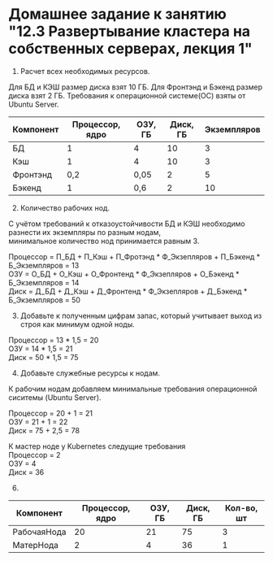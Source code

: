 # Домашнее задание к занятию "12.3 Развертывание кластера на собственных серверах, лекция 1"  
  
1. Расчет всех необходимых ресурсов.  
  
Для БД и КЭШ размер диска взят 10 ГБ.
Для Фронтэнд и Бэкенд размер диска взят 2 ГБ.
Требования к операционной системе(ОС) взяты от Ubuntu Server.
   
| Компонент | Процессор, ядро | ОЗУ, ГБ | Диск, ГБ | Экземпляров | 
| --- | --- | --- | --- | --- |
| БД | 1 | 4 | 10 | 3 |
| Кэш | 1 | 4 | 10 | 3 |
| Фронтэнд | 0,2 | 0,05 | 2 | 5 |
| Бэкенд | 1 | 0,6 | 2 | 10 |
  
2. Количество рабочих нод.
  
С учётом требований к отказоустойчивости БД и КЭШ необходимо разнести их экземпляры по разным нодам,  
минимальное количество нод принимается равным 3.  
  
Процессор = П_БД + П_Кэш + П_Фротэнд * Ф_Экзепляров + П_Бэкенд * Б_Экземпляров = 13  
ОЗУ = О_БД + О_Кэш + О_Фронтенд * Ф_Экзепляров + О_Бэкенд * Б_Экземпляров = 14  
Диск = Д_БД + Д_Кэш + Д_Фронтенд * Ф_Экзепляров + Д_Бэкенд * Б_Экземпляров = 50  
  
3. Добавьте к полученным цифрам запас, который учитывает выход из строя как минимум одной ноды.
  
Процессор = 13 * 1,5 = 20  
ОЗУ = 14 * 1,5 = 21  
Диск = 50 * 1,5 = 75  
  
4. Добавьте служебные ресурсы к нодам.
  
К рабочим нодам добавляем минимальные требования операционной сиситемы (Ubuntu Server).  
  
Процессор = 20 + 1 = 21  
ОЗУ = 21 + 1 = 22  
Диск = 75 + 2,5 = 78  
  
К мастер ноде у Kubernetes следущие требования  
Процессор = 2  
ОЗУ = 4  
Диск = 36  
  
6.  
| Компонент | Процессор, ядро | ОЗУ, ГБ | Диск, ГБ | Кол-во, шт | 
| --- | --- | --- | --- | --- |
| РабочаяНода | 20 | 21 | 75 | 3 |
| МатерНода | 2 | 4 | 36 | 1 |